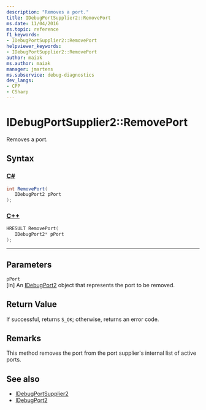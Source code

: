 ```yaml
---
description: "Removes a port."
title: IDebugPortSupplier2::RemovePort
ms.date: 11/04/2016
ms.topic: reference
f1_keywords:
- IDebugPortSupplier2::RemovePort
helpviewer_keywords:
- IDebugPortSupplier2::RemovePort
author: maiak
ms.author: maiak
manager: jmartens
ms.subservice: debug-diagnostics
dev_langs:
- CPP
- CSharp
---
```

# IDebugPortSupplier2::RemovePort

Removes a port.

## Syntax

### [C#](#tab/csharp)
```csharp
int RemovePort( 
   IDebugPort2 pPort
);
```
### [C++](#tab/cpp)
```cpp
HRESULT RemovePort( 
   IDebugPort2* pPort
);
```
---

## Parameters
`pPort`\
[in] An [IDebugPort2](../../../extensibility/debugger/reference/idebugport2.md) object that represents the port to be removed.

## Return Value
 If successful, returns `S_OK`; otherwise, returns an error code.

## Remarks
 This method removes the port from the port supplier's internal list of active ports.

## See also
- [IDebugPortSupplier2](../../../extensibility/debugger/reference/idebugportsupplier2.md)
- [IDebugPort2](../../../extensibility/debugger/reference/idebugport2.md)
